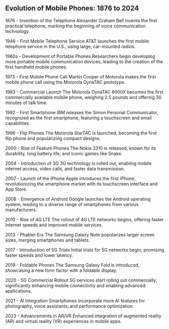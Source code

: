 ## Evolution of Mobile Phones: 1876 to 2024

1876 - Invention of the Telephone
Alexander Graham Bell invents the first practical telephone, marking the beginning of voice communication technology.

1946 - First Mobile Telephone Service
AT&T launches the first mobile telephone service in the U.S., using large, car-mounted radios.

1960s - Development of Portable Phones
Researchers begin developing more portable mobile communication devices, leading to the creation of the first handheld mobile phones.

1973 - First Mobile Phone Call
Martin Cooper of Motorola makes the first mobile phone call using the Motorola DynaTAC prototype.

1983 - Commercial Launch
The Motorola DynaTAC 8000X becomes the first commercially available mobile phone, weighing 2.5 pounds and offering 30 minutes of talk time.

1992 - First Smartphone
IBM releases the Simon Personal Communicator, recognized as the first smartphone, featuring a touchscreen and email capabilities.

1996 - Flip Phones
The Motorola StarTAC is launched, becoming the first flip phone and popularizing compact designs.

2000 - Rise of Feature Phones
The Nokia 3310 is released, known for its durability, long battery life, and iconic games like Snake.

2004 - Introduction of 3G
3G technology is rolled out, enabling mobile internet access, video calls, and faster data transmission.

2007 - Launch of the iPhone
Apple introduces the first iPhone, revolutionizing the smartphone market with its touchscreen interface and App Store.

2008 - Emergence of Android
Google launches the Android operating system, leading to a diverse range of smartphones from various manufacturers.

2010 - Rise of 4G LTE
The rollout of 4G LTE networks begins, offering faster internet speeds and improved mobile services.

2013 - Phablet Era
The Samsung Galaxy Note popularizes larger screen sizes, merging smartphones and tablets.

2017 - Introduction of 5G Trials
Initial trials for 5G networks begin, promising faster speeds and lower latency.

2019 - Foldable Phones
The Samsung Galaxy Fold is introduced, showcasing a new form factor with a foldable display.

2020 - 5G Commercial Rollout
5G services start rolling out commercially, significantly enhancing mobile connectivity and enabling advanced applications.

2021 - AI Integration
Smartphones incorporate more AI features for photography, voice assistants, and performance optimization.

2023 - Advancements in AR/VR
Enhanced integration of augmented reality (AR) and virtual reality (VR) experiences in mobile apps.
